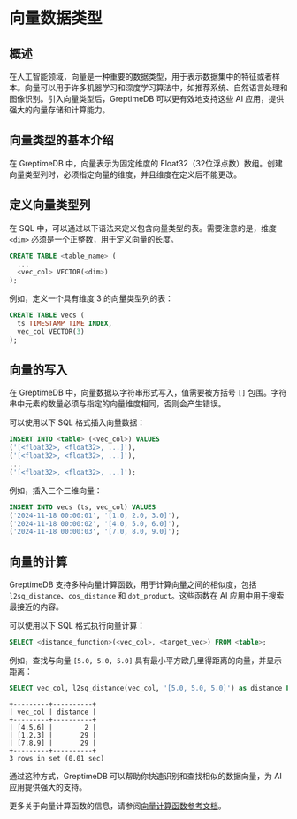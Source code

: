 # 向量数据类型

## 概述

在人工智能领域，向量是一种重要的数据类型，用于表示数据集中的特征或者样本。向量可以用于许多机器学习和深度学习算法中，如推荐系统、自然语言处理和图像识别。引入向量类型后，GreptimeDB 可以更有效地支持这些 AI 应用，提供强大的向量存储和计算能力。

## 向量类型的基本介绍

在 GreptimeDB 中，向量表示为固定维度的 Float32（32位浮点数）数组。创建向量类型列时，必须指定向量的维度，并且维度在定义后不能更改。

## 定义向量类型列

在 SQL 中，可以通过以下语法来定义包含向量类型的表。需要注意的是，维度 `<dim>` 必须是一个正整数，用于定义向量的长度。

```sql
CREATE TABLE <table_name> (
  ...
  <vec_col> VECTOR(<dim>)
);
```

例如，定义一个具有维度 3 的向量类型列的表：

```sql
CREATE TABLE vecs (
  ts TIMESTAMP TIME INDEX,
  vec_col VECTOR(3)
);
```

## 向量的写入

在 GreptimeDB 中，向量数据以字符串形式写入，值需要被方括号 `[]` 包围。字符串中元素的数量必须与指定的向量维度相同，否则会产生错误。

可以使用以下 SQL 格式插入向量数据：

```sql
INSERT INTO <table> (<vec_col>) VALUES
('[<float32>, <float32>, ...]'),
('[<float32>, <float32>, ...]'),
...
('[<float32>, <float32>, ...]');
```

例如，插入三个三维向量：

```sql
INSERT INTO vecs (ts, vec_col) VALUES
('2024-11-18 00:00:01', '[1.0, 2.0, 3.0]'),
('2024-11-18 00:00:02', '[4.0, 5.0, 6.0]'),
('2024-11-18 00:00:03', '[7.0, 8.0, 9.0]');
```

## 向量的计算

GreptimeDB 支持多种向量计算函数，用于计算向量之间的相似度，包括 `l2sq_distance`、`cos_distance` 和 `dot_product`。这些函数在 AI 应用中用于搜索最接近的内容。

可以使用以下 SQL 格式执行向量计算：

```sql
SELECT <distance_function>(<vec_col>, <target_vec>) FROM <table>;
```

例如，查找与向量 `[5.0, 5.0, 5.0]` 具有最小平方欧几里得距离的向量，并显示距离：

```sql
SELECT vec_col, l2sq_distance(vec_col, '[5.0, 5.0, 5.0]') as distance FROM vecs ORDER BY distance;
```

```
+---------+----------+
| vec_col | distance |
+---------+----------+
| [4,5,6] |        2 |
| [1,2,3] |       29 |
| [7,8,9] |       29 |
+---------+----------+
3 rows in set (0.01 sec)
```

通过这种方式，GreptimeDB 可以帮助你快速识别和查找相似的数据向量，为 AI 应用提供强大的支持。

更多关于向量计算函数的信息，请参阅[向量计算函数参考文档](/reference/sql/functions/vector.md)。
